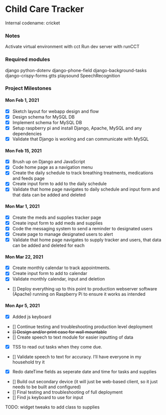 # Child Care Tracker
Internal codename: cricket

### Notes
Activate virtual environment with cct
Run dev server with runCCT

### Required modules
django
python-dotenv
django-phone-field
django-background-tasks
django-crispy-forms
gtts
playsound
SpeechRecognition


### Project Milestones

#### Mon Feb 1, 2021
- [x] Sketch layout for webapp design and flow
- [x] Design schema for MySQL DB
- [x] Implement schema for MySQL DB
- [x] Setup raspberry pi and install Django, Apache, MySQL and any dependencies
- [x] Validate that Django is working and can communicate with MySQL

#### Mon Feb 15, 2021
- [x] Brush up on Django and JavaScript
- [x] Code home page as a navigation menu
- [x] Create the daily schedule to track breathing treatments, medications and feeds page
- [x] Create input form to add to the daily schedule
- [x] Validate that home page navigates to daily schedule and input form and that data can be added and deleted

#### Mon Mar 1, 2021
- [x] Create the meds and supplies tracker page
- [x] Create input form to add meds and supplies
- [x] Code the messaging system to send a reminder to designated users
- [x] Create page to manage designated users to alert
- [x] Validate that home page navigates to supply tracker and users, that data can be added and deleted for each

#### Mon Mar 22, 2021
- [x] Create monthly calendar to track appointments.
- [x] Create input form to add to calendar
- [x] Validate monthly calendar, input and deletion
- [] Deploy everything up to this point to production webserver software (Apache) running on Raspberry Pi to ensure it works as intended


#### Mon Apr 5, 2021
- [x] Added js keyboard
- [] Continue testing and troubleshooting production level deployment
- ~~[] Design and/or print case for wall mountable~~
- [] Create speech to text module for easier inputting of data
- [x] TSS to read out tasks when they come due.
- [] Validate speech to text for accuracy. I’ll have everyone in my household try it
- [x] Redo dateTime fields as seperate date and time for tasks and supplies
- [] Build out secondary device (it will just be web-based client, so it just needs to be built and configured)
- [] Final testing and troubleshooting of full deployment
- [] Find js keyboard to use for input

TODO: widget tweaks to add class to supplies
